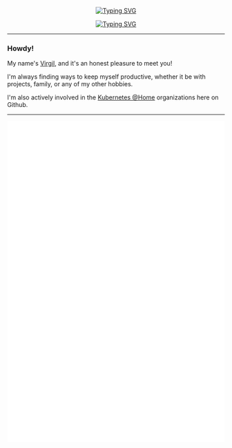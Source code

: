 <p align="center">
    <a href="https://git.io/typing-svg"><img src="https://readme-typing-svg.demolab.com?font=Fira+Code&weight=700&size=38&duration=3000&pause=1000&color=00E5FF&center=true&vCenter=true&repeat=false&width=435&lines=Virgil+Lopez" alt="Typing SVG" /></a>
</p>

<p align="center">
    <a href="https://git.io/typing-svg"><img src="https://readme-typing-svg.demolab.com?font=Fira+Code&weight=500&size=22&duration=2500&pause=1800&color=00E5FF&center=true&vCenter=true&width=435&lines=Designer+of+Cloud;Architect+of+Infrastructure;Always+Learning․․․" alt="Typing SVG" /></a>
</p>

---

### Howdy!

My name's [Virgil](https://www.linkedin.com/in/virgillopez/), and it's an honest pleasure to meet you!

I'm always finding ways to keep myself productive, whether it be with projects, family, or any of my other hobbies.

I'm also actively involved in the [Kubernetes @Home](https://github.com/k8s-at-home) organizations here on Github.

---

<div align="center">
    <a href="https://github.com/Euvaz/github-readme-stats">
        <img src="https://raw.githubusercontent.com/Euvaz/Euvaz/main/github-metrics.svg" />
    </a>
</div>
